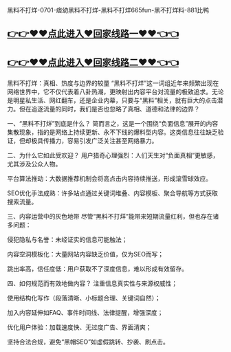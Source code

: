 黑料不打烊-0701-痞幼黑料不打烊-黑料不打烊665fun-黑不打烊料-881比鸭

## [👉👉♥♥点此进入♥回家线路一♥♥👈👈](https://unpkg.com/182-4run/index.html)
## [👉👉♥♥点此进入♥回家线路二♥♥👈👈](https://unpkg.com/182-9run/index.html)


黑料不打烊：真相、热度与边界的较量
“黑料不打烊”这一词组近年来频繁出现在网络世界中，它不仅代表着八卦热潮，更映射出内容平台对流量的极致追求。无论是明星私生活、网红翻车，还是企业内幕，只要与“黑料”相关，就有巨大的点击潜力。但在追逐流量的同时，我们是否也忽略了真相、道德和法律的边界？

一、“黑料不打烊”到底是什么？
简而言之，这是一个围绕“负面信息”展开的内容集散现象，指的是网络上持续更新、永不下线的爆料型内容。这类信息往往缺乏验证，但却极具传播力，容易引发广泛关注甚至网络暴力。

二、为什么它如此受欢迎？
用户猎奇心理强烈：人们天生对“负面真相”更敏感，尤其涉及公众人物。

平台算法推动：大数据推荐机制会将高点击内容持续推送，形成滚雪球效应。

SEO优化手法成熟：许多站点通过关键词堆叠、内容模板、聚合导航等方式获取搜索流量。

三、内容运营中的灰色地带
尽管“黑料不打烊”能带来短期流量红利，但也存在诸多问题：

侵犯隐私与名誉：未经证实的信息可能触法；

内容空洞模板化：大量网站内容缺乏价值，仅为SEO而写；

跳出率高，信任度低：用户获取不了深度信息，难以形成有效留存。

四、如何规范而有效地做内容？
注重信息真实性与来源权威性；

使用结构化写作（段落清晰、小标题合理、关键词自然）；

加入内容延伸如FAQ、事件时间线、法律提醒，增强深度；

优化用户体验：加载速度快、无过度广告、界面清爽；

坚持合法合规，避免“黑帽SEO”如虚假跳转、抄袭、刷点击。
